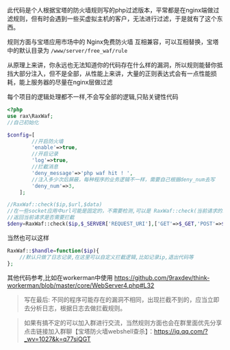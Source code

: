 此代码是个人根据宝塔的防火墙规则写的php过滤版本，平常都是在nginx端做过滤规则，但有时会遇到一些买虚拟主机的客户，无法进行过滤，于是就有了这个东西。 

规则方面与宝塔应用市场中的  Nginx免费防火墙  互相兼容，可以互相替换，宝塔中的默认目录为
```/www/server/free_waf/rule```

从原理上来讲，你永远也无法知道你的代码存在什么样的漏洞，所以规则能替你抵挡大部分注入，但不是全部，从性能上来讲，大量的正则表达式会有一点性能损耗，能上服务器的尽量在nginx层做过滤 


每个项目的逻辑处理都不一样,不会写全部的逻辑,只贴关键性代码
```php
<?php
use rax\RaxWaf;  
//自己初始化

$config=[
        //开启防火墙
        'enable'=>true,
        //开启记录
        'log'=>true, 
        //拦截消息
        'deny_message'=>'php waf hit ! ',
        //注入多少次后屏蔽，每种程序的业务逻辑不一样，需要自己根据deny_num去写
        'deny_num'=>3,
    ]; 

//RaxWaf::check($ip,$url,$data)
//在一些socket应用中url可能是固定的，不需要检测,可以是 RaxWaf::check(当前请求的ip,要检测的数据) 
//返回当前请求是否需要拦截
$deny=RaxWaf::check($ip,$_SERVER['REQUEST_URI'],['GET'=>$_GET,'POST'=>$_POST,'COOKIE'=>$_COOKIE]);
``` 

当然也可以这样
```php
RaxWaf::$handle=function($ip){
	//默认只做了日志记录,在这里可以自定义拦截逻辑,比如记录ip,退出代码等
};
```

其他代码参考,比如在workerman中使用
https://github.com/9raxdev/think-workerman/blob/master/core/WebServer4.php#L32

>写在最后: 不同的程序可能存在的漏洞不相同，出现拦截不到的，应当立即去分析日志，根据日志去做拦截规则。

>如果有搞不定的可以加入群进行交流，当然规则方面也会在群里面优先分享 点击链接加入群聊【宝塔防火墙webshell查杀】：https://jq.qq.com/?_wv=1027&k=q77siQGT

